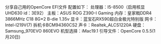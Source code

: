 分享自己用的OpenCore EFI文件
配置如下：
处理器：I5-8500（启用核显UHD630 id：3E92）
主板：ASUS ROG Z390-I Gaming
内存：皇家戟DDR4 3866MHz C18 8G*2 B-die 1.35v
显卡：蓝宝石RX590超白金极光特别版
网卡：Intel-I219V(7) 拆机卡BCM94360CS2
声卡：Realtek_ALCS1220A
硬盘：Samsung_970EVO 860EVO
机型选择：iMac19.1
引导文件：OpenCore 0.5.5(1月20日)
